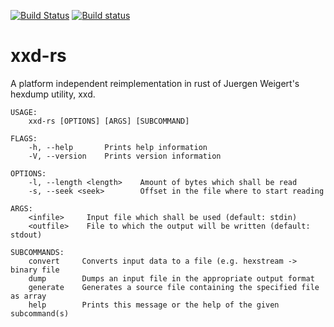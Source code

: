 [![Build Status](https://travis-ci.org/Nicoretti/xxd-rs.svg?branch=master)](https://travis-ci.org/Nicoretti/xxd-rs)
[![Build status](https://ci.appveyor.com/api/projects/status/nki2w285pjq73jhk/branch/master?svg=true)](https://ci.appveyor.com/project/Nicoretti/xxd-rs/branch/master)

# xxd-rs
A platform independent reimplementation in rust of Juergen Weigert's hexdump utility, xxd.

```
USAGE:
    xxd-rs [OPTIONS] [ARGS] [SUBCOMMAND]

FLAGS:
    -h, --help       Prints help information
    -V, --version    Prints version information

OPTIONS:
    -l, --length <length>    Amount of bytes which shall be read
    -s, --seek <seek>        Offset in the file where to start reading

ARGS:
    <infile>     Input file which shall be used (default: stdin)
    <outfile>    File to which the output will be written (default: stdout)

SUBCOMMANDS:
    convert     Converts input data to a file (e.g. hexstream -> binary file
    dump        Dumps an input file in the appropriate output format
    generate    Generates a source file containing the specified file as array
    help        Prints this message or the help of the given subcommand(s)
```
